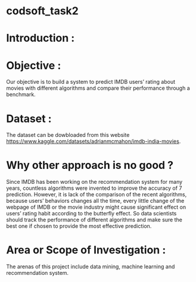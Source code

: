 # codsoft_task2
# Introduction :
# Objective :
Our objective is to build a system to predict IMDB users’ rating about movies with different algorithms and compare their performance through a benchmark.
# Dataset :
The dataset can be dowbloaded from this website https://www.kaggle.com/datasets/adrianmcmahon/imdb-india-movies.
# Why other approach is no good ?
Since IMDB has been working on the recommendation system for many years, countless algorithms were invented to improve the accuracy of 7 prediction. However, it is lack of the comparison of the recent algorithms, because users’ behaviors changes all the time, every little change of the webpage of IMDB or the movie industry might cause significant effect on users’ rating habit according to the butterfly effect. So data scientists should track the performance of different algorithms and make sure the best one if chosen to provide the most effective prediction.
# Area or Scope of Investigation :
The arenas of this project include data mining, machine learning and recommendation system.
